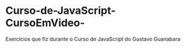 # Curso-de-JavaScript-CursoEmVideo-
Exercícios que fiz durante o Curso de JavaScript do Gustavo Guanabara
